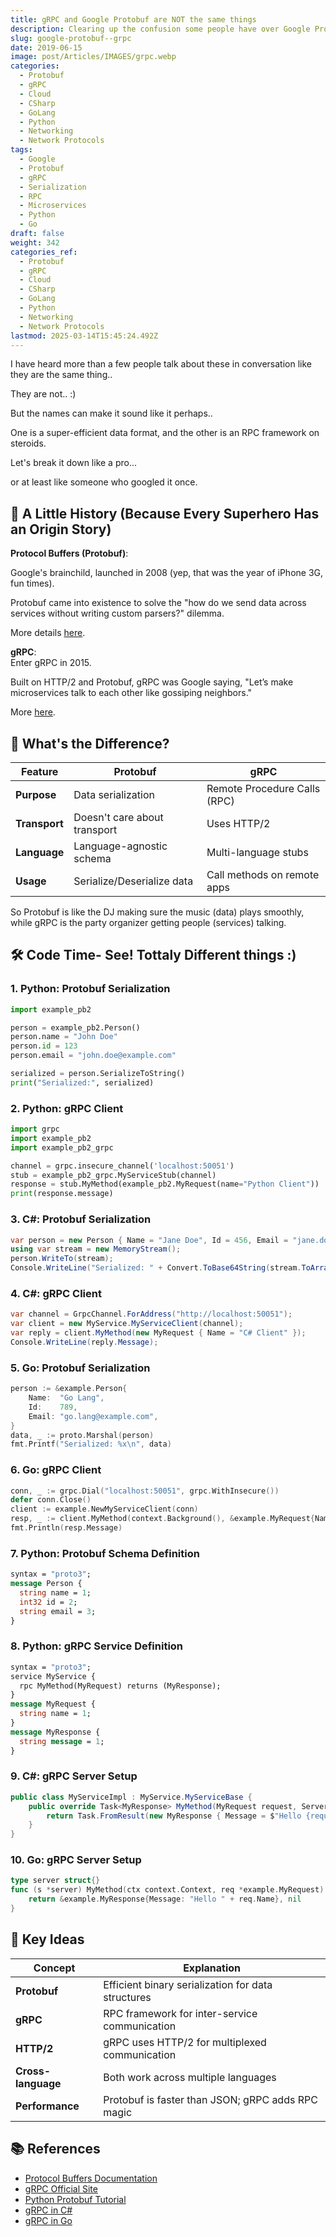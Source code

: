 ```yaml
---
title: gRPC and Google Protobuf are NOT the same things
description: Clearing up the confusion some people have over Google Protobuf vs gRPC
slug: google-protobuf--grpc
date: 2019-06-15
image: post/Articles/IMAGES/grpc.webp
categories:
  - Protobuf
  - gRPC
  - Cloud
  - CSharp
  - GoLang
  - Python
  - Networking
  - Network Protocols
tags:
  - Google
  - Protobuf
  - gRPC
  - Serialization
  - RPC
  - Microservices
  - Python
  - Go
draft: false
weight: 342
categories_ref:
  - Protobuf
  - gRPC
  - Cloud
  - CSharp
  - GoLang
  - Python
  - Networking
  - Network Protocols
lastmod: 2025-03-14T15:45:24.492Z
---
```

I have heard more than a few people talk about these in conversation like they are the same thing..

They are not.. :)

But the names can make it sound like it perhaps..

One is a super-efficient data format, and the other is an RPC framework on steroids.

Let's break it down like a pro...

or at least like someone who googled it once.

## 🤖 A Little History (Because Every Superhero Has an Origin Story)

**Protocol Buffers (Protobuf)**:

Google's brainchild, launched in 2008 (yep, that was the year of iPhone 3G, fun times).

Protobuf came into existence to solve the "how do we send data across services without writing custom parsers?" dilemma.

More details [here](https://developers.google.com/protocol-buffers/).

**gRPC**:\
Enter gRPC in 2015.

Built on HTTP/2 and Protobuf, gRPC was Google saying, "Let’s make microservices talk to each other like gossiping neighbors."

More [here](https://grpc.io/).

## 🚀 What's the Difference?

| Feature       | Protobuf                     | gRPC                         |
| ------------- | ---------------------------- | ---------------------------- |
| **Purpose**   | Data serialization           | Remote Procedure Calls (RPC) |
| **Transport** | Doesn't care about transport | Uses HTTP/2                  |
| **Language**  | Language-agnostic schema     | Multi-language stubs         |
| **Usage**     | Serialize/Deserialize data   | Call methods on remote apps  |

So Protobuf is like the DJ making sure the music (data) plays smoothly, while gRPC is the party organizer getting people (services) talking.

## 🛠️ Code Time- See! Tottaly Different things :)

### 1. Python: Protobuf Serialization

```python
import example_pb2

person = example_pb2.Person()
person.name = "John Doe"
person.id = 123
person.email = "john.doe@example.com"

serialized = person.SerializeToString()
print("Serialized:", serialized)
```

### 2. Python: gRPC Client

```python
import grpc
import example_pb2
import example_pb2_grpc

channel = grpc.insecure_channel('localhost:50051')
stub = example_pb2_grpc.MyServiceStub(channel)
response = stub.MyMethod(example_pb2.MyRequest(name="Python Client"))
print(response.message)
```

### 3. C#: Protobuf Serialization

```csharp
var person = new Person { Name = "Jane Doe", Id = 456, Email = "jane.doe@example.com" };
using var stream = new MemoryStream();
person.WriteTo(stream);
Console.WriteLine("Serialized: " + Convert.ToBase64String(stream.ToArray()));
```

### 4. C#: gRPC Client

```csharp
var channel = GrpcChannel.ForAddress("http://localhost:50051");
var client = new MyService.MyServiceClient(channel);
var reply = client.MyMethod(new MyRequest { Name = "C# Client" });
Console.WriteLine(reply.Message);
```

### 5. Go: Protobuf Serialization

```go
person := &example.Person{
    Name:  "Go Lang",
    Id:    789,
    Email: "go.lang@example.com",
}
data, _ := proto.Marshal(person)
fmt.Printf("Serialized: %x\n", data)
```

### 6. Go: gRPC Client

```go
conn, _ := grpc.Dial("localhost:50051", grpc.WithInsecure())
defer conn.Close()
client := example.NewMyServiceClient(conn)
resp, _ := client.MyMethod(context.Background(), &example.MyRequest{Name: "Go Client"})
fmt.Println(resp.Message)
```

### 7. Python: Protobuf Schema Definition

```proto
syntax = "proto3";
message Person {
  string name = 1;
  int32 id = 2;
  string email = 3;
}
```

### 8. Python: gRPC Service Definition

```proto
syntax = "proto3";
service MyService {
  rpc MyMethod(MyRequest) returns (MyResponse);
}
message MyRequest {
  string name = 1;
}
message MyResponse {
  string message = 1;
}
```

### 9. C#: gRPC Server Setup

```csharp
public class MyServiceImpl : MyService.MyServiceBase {
    public override Task<MyResponse> MyMethod(MyRequest request, ServerCallContext context) {
        return Task.FromResult(new MyResponse { Message = $"Hello {request.Name}!" });
    }
}
```

### 10. Go: gRPC Server Setup

```go
type server struct{}
func (s *server) MyMethod(ctx context.Context, req *example.MyRequest) (*example.MyResponse, error) {
    return &example.MyResponse{Message: "Hello " + req.Name}, nil
}
```

## 🔑 Key Ideas

| Concept            | Explanation                                        |
| ------------------ | -------------------------------------------------- |
| **Protobuf**       | Efficient binary serialization for data structures |
| **gRPC**           | RPC framework for inter-service communication      |
| **HTTP/2**         | gRPC uses HTTP/2 for multiplexed communication     |
| **Cross-language** | Both work across multiple languages                |
| **Performance**    | Protobuf is faster than JSON; gRPC adds RPC magic  |

## 📚 References

* [Protocol Buffers Documentation](https://developers.google.com/protocol-buffers/)
* [gRPC Official Site](https://grpc.io/)
* [Python Protobuf Tutorial](https://developers.google.com/protocol-buffers/docs/pythontutorial)
* [gRPC in C#](https://docs.microsoft.com/en-us/aspnet/core/grpc/)
* [gRPC in Go](https://grpc.io/docs/languages/go/)
